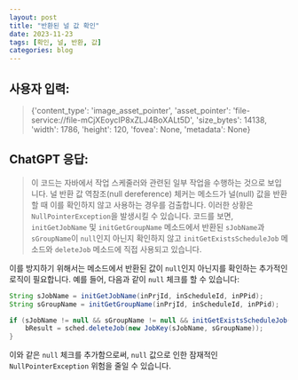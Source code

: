 ```yaml
---
layout: post
title: "반환된 널 값 확인"
date: 2023-11-23
tags: [확인, 널, 반환, 값]
categories: blog
---
```


## 사용자 입력:
> {'content_type': 'image_asset_pointer', 'asset_pointer': 'file-service://file-mCjXEoycIP8xZLJ4BoXALt5D', 'size_bytes': 14138, 'width': 1786, 'height': 120, 'fovea': None, 'metadata': None}

## ChatGPT 응답:
> 이 코드는 자바에서 작업 스케줄러와 관련된 일부 작업을 수행하는 것으로 보입니다. 널 반환 값 역참조(null dereference) 체커는 메소드가 널(null) 값을 반환 할 때 이를 확인하지 않고 사용하는 경우를 검출합니다. 이러한 상황은 `NullPointerException`을 발생시킬 수 있습니다. 코드를 보면, `initGetJobName` 및 `initGetGroupName` 메소드에서 반환된 `sJobName`과 `sGroupName`이 `null`인지 아닌지 확인하지 않고 `initGetExistsScheduleJob` 메소드와 `deleteJob` 메소드에 직접 사용되고 있습니다.

이를 방지하기 위해서는 메소드에서 반환된 값이 `null`인지 아닌지를 확인하는 추가적인 로직이 필요합니다. 예를 들어, 다음과 같이 `null` 체크를 할 수 있습니다:

```java
String sJobName = initGetJobName(inPrjId, inScheduleId, inPPid);
String sGroupName = initGetGroupName(inPrjId, inScheduleId, inPPid);

if (sJobName != null && sGroupName != null && initGetExistsScheduleJob(sched, sJobName, sGroupName)) {
    bResult = sched.deleteJob(new JobKey(sJobName, sGroupName));
}
```

이와 같은 `null` 체크를 추가함으로써, `null` 값으로 인한 잠재적인 `NullPointerException` 위험을 줄일 수 있습니다.

